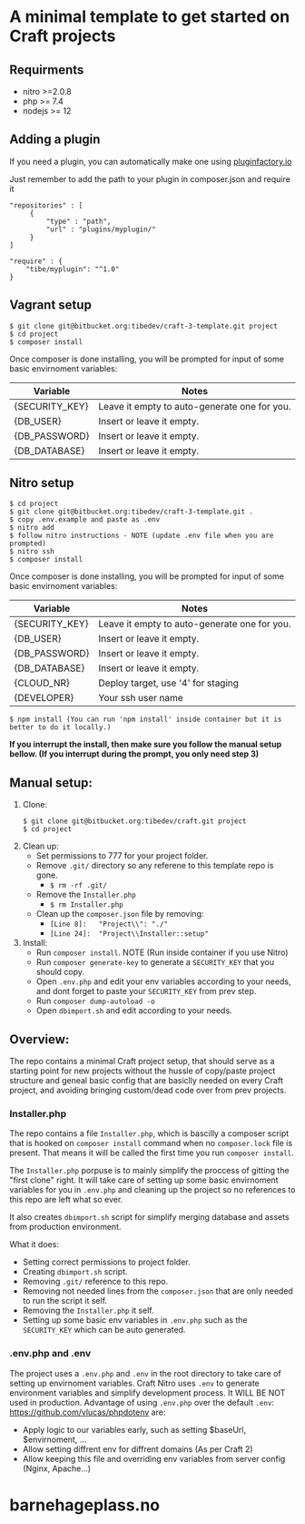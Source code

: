 # A minimal template to get started on Craft projects

## Requirments
- nitro >=2.0.8
- php >= 7.4 
- nodejs >= 12

## Adding a plugin
If you need a plugin, you can automatically make one using [pluginfactory.io](https://pluginfactory.io/)

Just remember to add the path to your plugin in composer.json and require it


```
"repositories" : [
     {
	     "type" : "path",
	     "url" : "plugins/myplugin/"
     }
]

"require" : {
    "tibe/myplugin": "^1.0"
}
```



## Vagrant setup

```
$ git clone git@bitbucket.org:tibedev/craft-3-template.git project
$ cd project
$ composer install
```

Once composer is done installing, you will be prompted for input of some basic envirnoment variables:

| Variable          | Notes                                          |
| ----------------- | ---------------------------------------------- |
| {SECURITY_KEY}    | Leave it empty to auto-generate one for you.   | 
| {DB_USER}         | Insert or leave it empty.                      |
| {DB_PASSWORD}     | Insert or leave it empty.                      |
| {DB_DATABASE}     | Insert or leave it empty.                      |


## Nitro setup

```
$ cd project
$ git clone git@bitbucket.org:tibedev/craft-3-template.git .
$ copy .env.example and paste as .env
$ nitro add
$ follow nitro instructions - NOTE (update .env file when you are prompted)
$ nitro ssh
$ composer install 
```
Once composer is done installing, you will be prompted for input of some basic envirnoment variables:

| Variable          | Notes                                          |
| ----------------- | ---------------------------------------------- |
| {SECURITY_KEY}    | Leave it empty to auto-generate one for you.   | 
| {DB_USER}         | Insert or leave it empty.                      |
| {DB_PASSWORD}     | Insert or leave it empty.                      |
| {DB_DATABASE}     | Insert or leave it empty.                      |
| {CLOUD_NR}        | Deploy target, use '4' for staging             |
| {DEVELOPER}       | Your ssh user name                             |

```
$ npm install (You can run 'npm install' inside container but it is better to do it locally.)
```


**If you interrupt the install, then make sure you follow the manual setup bellow. (If you interrupt during the prompt, you only need step 3)**

## Manual setup:

1. Clone: 
    ```
    $ git clone git@bitbucket.org:tibedev/craft.git project
    $ cd project
    ```
2. Clean up:
     * Set permissions to 777 for your project folder.
     * Remove `.git/` directory so any referene to this template repo is gone. 
          * ` $ rm -rf .git/ `
     * Remove the `Installer.php`
          * ` $ rm Installer.php `
     * Clean up the `composer.json` file by removing:
          * ` [Line 8]:   "Project\\": "./" `
          * ` [Line 24]:  "Project\\Installer::setup" `
3. Install:
     * Run `composer install`. NOTE (Run inside container if you use Nitro)
     * Run `composer generate-key` to generate a `SECURITY_KEY` that you should copy.
     * Open `.env.php` and edit your env variables according to your needs, and dont forget to paste your `SECURITY_KEY` from prev step.
     * Run `composer dump-autoload -o`
     * Open `dbimport.sh` and edit according to your needs.

## Overview:
The repo contains a minimal Craft project setup, that should serve as a starting point for new projects without the hussle of copy/paste project structure and geneal basic config that are basiclly needed on every Craft project, and avoiding bringing custom/dead code over from prev projects.


### Installer.php
The repo contains a file `Installer.php`, which is bascilly a composer script that is hooked on `composer install` command when no `composer.lock` file is present. That means it will be called the first time you run `composer install`.

The `Installer.php` porpuse is to mainly simplify the proccess of gitting the "first clone" right. 
It will take care of setting up some basic envirnoment variables for you in `.env.php` and cleaning up the project so no references to this repo are left what so ever.

It also creates `dbimport.sh` script for simplify merging database and assets from production environment.

What it does:
* Setting correct permissions to project folder.
* Creating `dbimport.sh` script.
* Removing `.git/` reference to this repo.
* Removing not needed lines from the `composer.json` that are only needed to run the script it self. 
* Removing the `Installer.php` it self.
* Setting up some basic env variables in `.env.php` such as the `SECURITY_KEY` which can be auto generated.

### .env.php and .env
The project uses a `.env.php` and `.env` in the root directory to take care of setting up envirnoment variables.
Craft Nitro uses `.env` to generate environment variables and simplify development process. It WILL BE NOT used in production.
Advantage of using `.env.php` over the default `.env`: https://github.com/vlucas/phpdotenv are:

* Apply logic to our variables early, such as setting $baseUrl, $envirnoment, ...
* Allow setting diffrent env for diffrent domains (As per Craft 2)
* Allow keeping this file and overriding env variables from server config (Nginx, Apache...)
# barnehageplass.no
